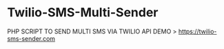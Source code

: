 # Twilio-SMS-Multi-Sender
PHP SCRIPT TO SEND MULTI SMS VIA TWILIO API
DEMO > https://twilio-sms-sender.com
